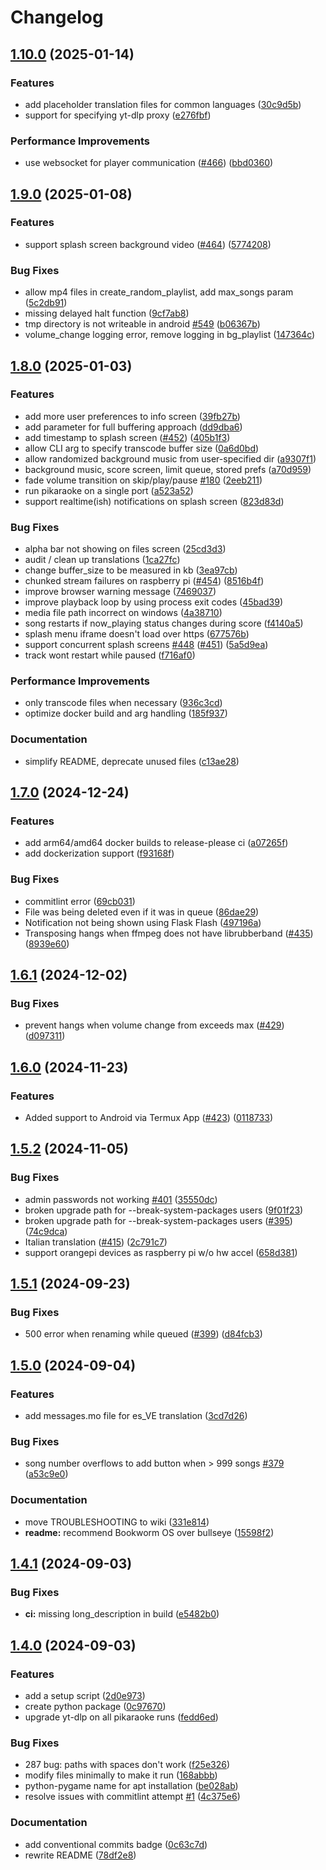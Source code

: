 # Changelog

## [1.10.0](https://github.com/vicwomg/pikaraoke/compare/1.9.0...1.10.0) (2025-01-14)


### Features

* add placeholder translation files for common languages ([30c9d5b](https://github.com/vicwomg/pikaraoke/commit/30c9d5ba791a577ea7333bec48625f71b2245c7c))
* support for specifying yt-dlp proxy ([e276fbf](https://github.com/vicwomg/pikaraoke/commit/e276fbfe1ae3b7495fe7750bdcb15bd948c7eb72))


### Performance Improvements

* use websocket for player communication ([#466](https://github.com/vicwomg/pikaraoke/issues/466)) ([bbd0360](https://github.com/vicwomg/pikaraoke/commit/bbd036073ef456cdb4e213161cdccea51065b7c5))

## [1.9.0](https://github.com/vicwomg/pikaraoke/compare/1.8.0...1.9.0) (2025-01-08)


### Features

* support splash screen background video ([#464](https://github.com/vicwomg/pikaraoke/issues/464)) ([5774208](https://github.com/vicwomg/pikaraoke/commit/5774208b95ff8530f564ae62c52af69eba4e65bf))


### Bug Fixes

* allow mp4 files in create_random_playlist, add max_songs param ([5c2db91](https://github.com/vicwomg/pikaraoke/commit/5c2db915dc2a72dde93fd2c9f922b598a2a7e027))
* missing delayed halt function ([9cf7ab8](https://github.com/vicwomg/pikaraoke/commit/9cf7ab87e9a67d5a042cc2f97f48e9b789f39ba5))
* tmp directory is not writeable in android [#549](https://github.com/vicwomg/pikaraoke/issues/549) ([b06367b](https://github.com/vicwomg/pikaraoke/commit/b06367b69d7a0dace7c9555f46353028bacb4cd1))
* volume_change logging error, remove logging in bg_playlist ([147364c](https://github.com/vicwomg/pikaraoke/commit/147364cb59c48623e25f02f83e24fe1401692f53))

## [1.8.0](https://github.com/vicwomg/pikaraoke/compare/1.7.0...1.8.0) (2025-01-03)


### Features

* add more user preferences to info screen ([39fb27b](https://github.com/vicwomg/pikaraoke/commit/39fb27ba844c860ada8dd2b92cb5e0a852f39860))
* add parameter for full buffering approach ([dd9dba6](https://github.com/vicwomg/pikaraoke/commit/dd9dba61ed8d83c3d40c7c0dda24cc11bba832d5))
* add timestamp to splash screen ([#452](https://github.com/vicwomg/pikaraoke/issues/452)) ([405b1f3](https://github.com/vicwomg/pikaraoke/commit/405b1f3984739f7036653659bf15be388727884a))
* allow CLI arg to specify transcode buffer size ([0a6d0bd](https://github.com/vicwomg/pikaraoke/commit/0a6d0bd2ea7fb26c5887737163bcb8678161a12c))
* allow randomized background music from user-specified dir ([a9307f1](https://github.com/vicwomg/pikaraoke/commit/a9307f1d74132905b2ad2d71e26572daf6b254e0))
* background music, score screen, limit queue, stored prefs ([a70d959](https://github.com/vicwomg/pikaraoke/commit/a70d9595f3059c8de4e993070ddf8648ce2fe79f))
* fade volume transition on skip/play/pause [#180](https://github.com/vicwomg/pikaraoke/issues/180) ([2eeb211](https://github.com/vicwomg/pikaraoke/commit/2eeb2110bdda1affce8297e884e15f1cf9bb4555))
* run pikaraoke on a single port ([a523a52](https://github.com/vicwomg/pikaraoke/commit/a523a52ee4e3deb17c14e8f3ffb922d8dcf85c0f))
* support realtime(ish) notifications on splash screen ([823d83d](https://github.com/vicwomg/pikaraoke/commit/823d83d4f408229d7d43cd110e7d9433267959b4))


### Bug Fixes

* alpha bar not showing on files screen ([25cd3d3](https://github.com/vicwomg/pikaraoke/commit/25cd3d3307cf87603a99b42f394eb09a96019c94))
* audit / clean up translations ([1ca27fc](https://github.com/vicwomg/pikaraoke/commit/1ca27fc59e68662c23b06d81f10810766c05e779))
* change buffer_size to be measured in kb ([3ea97cb](https://github.com/vicwomg/pikaraoke/commit/3ea97cbc172d37b4023b27d1e3f8621dca8fb160))
* chunked stream failures on raspberry pi ([#454](https://github.com/vicwomg/pikaraoke/issues/454)) ([8516b4f](https://github.com/vicwomg/pikaraoke/commit/8516b4fb1e3974e9c63f3ac3e88d60ba7bfb452f))
* improve browser warning message ([7469037](https://github.com/vicwomg/pikaraoke/commit/746903745a919f28c501e86fe065f715c3f97d54))
* improve playback loop by using process exit codes ([45bad39](https://github.com/vicwomg/pikaraoke/commit/45bad39711a616eda0c64de193af4ce6d79d8aa5))
* media file path incorrect on windows ([4a38710](https://github.com/vicwomg/pikaraoke/commit/4a38710ac8a2063637c0e840a2a854437448839b))
* song restarts if now_playing status changes during score ([f4140a5](https://github.com/vicwomg/pikaraoke/commit/f4140a51be7eb4e72c4928f6ea347340a70e3094))
* splash menu iframe doesn't load over https ([677576b](https://github.com/vicwomg/pikaraoke/commit/677576b669777bbc74c0d9631a5ff265b8bf8acf))
* support concurrent splash screens [#448](https://github.com/vicwomg/pikaraoke/issues/448) ([#451](https://github.com/vicwomg/pikaraoke/issues/451)) ([5a5d9ea](https://github.com/vicwomg/pikaraoke/commit/5a5d9eac994e660feeda98e38f767c6af631aa78))
* track wont restart while paused ([f716af0](https://github.com/vicwomg/pikaraoke/commit/f716af04806df377b56276f579cf882a17b1c598))


### Performance Improvements

* only transcode files when necessary ([936c3cd](https://github.com/vicwomg/pikaraoke/commit/936c3cd915b7bef76fe33e96cb68aa90a82a1d7d))
* optimize docker build and arg handling ([185f937](https://github.com/vicwomg/pikaraoke/commit/185f9375e2d85daf1e28ea250acffc4c53b62251))


### Documentation

* simplify README, deprecate unused files ([c13ae28](https://github.com/vicwomg/pikaraoke/commit/c13ae28f97d1fafd30c0585bb6bae14836cea6b2))

## [1.7.0](https://github.com/vicwomg/pikaraoke/compare/1.6.1...1.7.0) (2024-12-24)


### Features

* add arm64/amd64 docker builds to release-please ci ([a07265f](https://github.com/vicwomg/pikaraoke/commit/a07265fbece73b49cef95d99dbf54d4a4dd457e3))
* add dockerization support ([f93168f](https://github.com/vicwomg/pikaraoke/commit/f93168fa5413c6cdc20c265934dc05a42c728be2))


### Bug Fixes

* commitlint error ([69cb031](https://github.com/vicwomg/pikaraoke/commit/69cb03170b325a111d4384c150b725f427d23968))
* File was being deleted even if it was in queue ([86dae29](https://github.com/vicwomg/pikaraoke/commit/86dae29b8fb279e5b8a410d22127cf20564359dd))
* Notification not being shown using Flask Flash ([497196a](https://github.com/vicwomg/pikaraoke/commit/497196a78285831492dd7f166f33513d19c29117))
* Transposing hangs when ffmpeg does not have librubberband ([#435](https://github.com/vicwomg/pikaraoke/issues/435)) ([8939e60](https://github.com/vicwomg/pikaraoke/commit/8939e6030aa967a18baf391c8499757708b0a73e))

## [1.6.1](https://github.com/vicwomg/pikaraoke/compare/1.6.0...1.6.1) (2024-12-02)


### Bug Fixes

* prevent hangs when volume change from exceeds max ([#429](https://github.com/vicwomg/pikaraoke/issues/429)) ([d097311](https://github.com/vicwomg/pikaraoke/commit/d0973114be53759f88a59d33112efffc72ebc6db))

## [1.6.0](https://github.com/vicwomg/pikaraoke/compare/1.5.2...1.6.0) (2024-11-23)


### Features

* Added support to Android via Termux App ([#423](https://github.com/vicwomg/pikaraoke/issues/423)) ([0118733](https://github.com/vicwomg/pikaraoke/commit/0118733d698263bc684829aeed69b3c589df43e5))

## [1.5.2](https://github.com/vicwomg/pikaraoke/compare/1.5.1...1.5.2) (2024-11-05)


### Bug Fixes

* admin passwords not working [#401](https://github.com/vicwomg/pikaraoke/issues/401) ([35550dc](https://github.com/vicwomg/pikaraoke/commit/35550dc858864aa928d5f25f75b57472826a11c0))
* broken upgrade path for --break-system-packages users ([9f01f23](https://github.com/vicwomg/pikaraoke/commit/9f01f23ebaabee2aa72b674ebe668d3247be571d))
* broken upgrade path for --break-system-packages users ([#395](https://github.com/vicwomg/pikaraoke/issues/395)) ([74c9dca](https://github.com/vicwomg/pikaraoke/commit/74c9dcaaf2d3a43bf93d4b179c2809be906855b5))
* Italian translation ([#415](https://github.com/vicwomg/pikaraoke/issues/415)) ([2c791c7](https://github.com/vicwomg/pikaraoke/commit/2c791c7f48129f84c9cf45dc2d857ad6742e4c0e))
* support orangepi devices as raspberry pi w/o hw accel ([658d381](https://github.com/vicwomg/pikaraoke/commit/658d381a82b0c87a321ab4f44d6eefea4bfb3bc0))

## [1.5.1](https://github.com/vicwomg/pikaraoke/compare/1.5.0...1.5.1) (2024-09-23)


### Bug Fixes

* 500 error when renaming while queued ([#399](https://github.com/vicwomg/pikaraoke/issues/399)) ([d84fcb3](https://github.com/vicwomg/pikaraoke/commit/d84fcb3ac8974a56e533c2bc3a2c2a58f91baee2))

## [1.5.0](https://github.com/vicwomg/pikaraoke/compare/1.4.1...1.5.0) (2024-09-04)


### Features

* add messages.mo file for es_VE translation ([3cd7d26](https://github.com/vicwomg/pikaraoke/commit/3cd7d2627f1e3ea2d44b482f896f9a6af750b1af))


### Bug Fixes

* song number overflows to add button when &gt; 999 songs [#379](https://github.com/vicwomg/pikaraoke/issues/379) ([a53c9e0](https://github.com/vicwomg/pikaraoke/commit/a53c9e00e144f5203bbecabe1a02f79dff739b68))


### Documentation

* move TROUBLESHOOTING to wiki ([331e814](https://github.com/vicwomg/pikaraoke/commit/331e814a5299189f5248c8595452af5985da3ef4))
* **readme:** recommend Bookworm OS over bullseye ([15598f2](https://github.com/vicwomg/pikaraoke/commit/15598f22e822e3c2014c63a866ecd3b72530698a))

## [1.4.1](https://github.com/vicwomg/pikaraoke/compare/1.4.0...1.4.1) (2024-09-03)


### Bug Fixes

* **ci:** missing long_description in build ([e5482b0](https://github.com/vicwomg/pikaraoke/commit/e5482b036dee906323aed876bed646237be0df5e))

## [1.4.0](https://github.com/vicwomg/pikaraoke/compare/v1.3.0...1.4.0) (2024-09-03)


### Features

* add a setup script ([2d0e973](https://github.com/vicwomg/pikaraoke/commit/2d0e973717892ec072afb0344a969f471e0400e9))
* create python package ([0c97670](https://github.com/vicwomg/pikaraoke/commit/0c97670bea36eb0f8affa17fd23212f64bbed6a7))
* upgrade yt-dlp on all pikaraoke runs ([fedd6ed](https://github.com/vicwomg/pikaraoke/commit/fedd6ed64e53a1e0fec4bc75368e767b57fa6b7e))


### Bug Fixes

* 287 bug: paths with spaces don't work ([f25e326](https://github.com/vicwomg/pikaraoke/commit/f25e32676066754c69f7bfb5b75b54c84ec7d866))
* modify files minimally to make it run ([168abbb](https://github.com/vicwomg/pikaraoke/commit/168abbb069412c1c2913a222623b0bfa0e5ccdf7))
* python-pygame name for apt installation ([be028ab](https://github.com/vicwomg/pikaraoke/commit/be028ab030f3a5a9e6463d9bcbabf6f957ea0dfe))
* resolve issues with commitlint attempt [#1](https://github.com/vicwomg/pikaraoke/issues/1) ([4c375e6](https://github.com/vicwomg/pikaraoke/commit/4c375e665f2333d527335e16d7db6093d96ed5a5))


### Documentation

* add conventional commits badge ([0c63c7d](https://github.com/vicwomg/pikaraoke/commit/0c63c7db4933bfe4549b19b04dc7a46a342039a6))
* rewrite README ([78df2e8](https://github.com/vicwomg/pikaraoke/commit/78df2e8bfc492c75d3befc09b777fdef8d4855fb))
